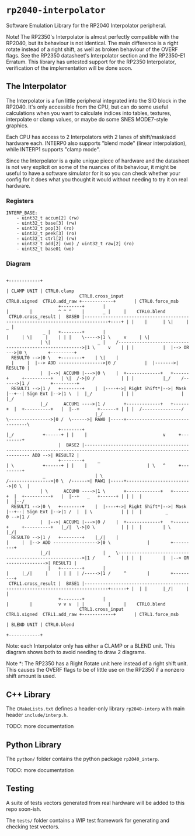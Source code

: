 # `rp2040-interpolator`

Software Emulation Library for the RP2040 Interpolator peripheral.

Note! The RP2350's Interpolator is almost perfectly compatible with the RP2040,
but its behaviour is not identical. The main difference is a right rotate
instead of a right shift, as well as broken behaviour of the OVERF flags. See
the RP2350 datasheet's Interpolator section and the RP2350-E1 Erratum. This
library has untested support for the RP2350 Interpolator, verification of the
implementation will be done soon.

## The Interpolator

The Interpolator is a fun little peripheral integrated into the SIO block in
the RP2040. It's only accessible from the CPU, but can do some useful
calculations when you want to calculate indices into tables, textures,
interpolate or clamp values, or maybe do some SNES MODE7-style graphics.

Each CPU has access to 2 Interpolators with 2 lanes of shift/mask/add hardware
each. INTERP0 also supports "blend mode" (linear interpolation), while INTERP1
supports "clamp mode".

Since the Interpolator is a quite unique piece of hardware and the datasheet is
not very explicit on some of the nuances of its behaviour, it might be useful
to have a software simulator for it so you can check whether your config for it
does what you thought it would without needing to try it on real hardware.

### Registers

```
INTERP_BASE:
    - uint32_t accum[2] (rw)
    - uint32_t base[3] (rw)
    - uint32_t pop[3] (ro)
    - uint32_t peek[3] (ro)
    - uint32_t ctrl[2] (rw)
    - uint32_t add[2] (wo) / uint32_t raw[2] (ro)
    - uint32_t base01 (wo)
```

### Diagram

```
                                                                                                                +------------+                                            
                                                                                                                | CLAMP UNIT | CTRL0.clamp                                
                            CTRL0.cross_input                                       CTRL0.signed  CTRL0.add_raw +------------+       | CTRL0.force_msb                    
                    +--------+       |                                                        |        |          ^ ^ ^    |       _ |     |    CTRL0.blend               
 CTRL0.cross_result |  BASE0 |-------------------------------------------------------------------------------+----+ | |    |      | \|     |      _ |                     
              _ |   +--------+       |                                                        |     | \|     |    | | |    \----->|1 \     v     | \|                     
             | \|                  _ |    /-------------------------------------------------------->|1 \     v    | | |           |  |--> OR --->|0 \        +---------+  
  RESULT0 -->|0 \   +--------+    | \|    |                                                 _ |     |  |--> ADD ----------------->|0 /           |  |------->| RESULT0 |  
             |  |-->| ACCUM0 |--->|0 \    |  +-------------+   +------+     +----------+   | \|  /->|0 /          | | |           |_/    /------>|1 /        +---------+  
  RESULT1 -->|1 /   +--------+    |  |----+->| Right Shift*|-->| Mask |--+--| Sign Ext |-->|1 \  |  |_/           | | |                  |       |_/                      
             |_/      ACCUM1 ---->|1 /       +-------------+   +------+  |  +----------+   |  |--+       +------+ | | |  /---------------/                                
                                  |_/                                    \---------------->|0 /  \------>| RAW0 |-----+--------------------------------\                  
                    +--------+                                                             |_/           +------+ | |    |                             v     +---------+  
                    |  BASE2 |----------------------------------------------------------------------------------------------------------------------- ADD -->| RESULT2 |  
                    +--------+     _                                                       | \           +------+ | |    |                       | \   ^     +---------+  
              _                   | \                                    /---------------->|0 \  /------>| RAW1 |-----+------------------------->|0 \  |                  
             | \      ACCUM0 ---->|1 \       +-------------+   +------+  |  +----------+   |  |--+   _   +------+ | | |  |                       |  |--/                  
  RESULT1 -->|0 \   +--------+    |  |----+->| Right Shift*|-->| Mask |--+--| Sign Ext |-->|1 /  |  | \           | | |  |         _        0 -->|1 /                     
             |  |-->| ACCUM1 |--->|0 /    |  +-------------+   +------+     +----------+   |_/|  \->|0 \          | | |  |        | \            |_/|                     
  RESULT0 -->|1 /   +--------+    |_/|    |                                                   |     |  |--> ADD ----------------->|0 \              |        +---------+  
             |_/|                    |    \-------------------------------------------------------->|1 /     ^    | | |  |        |  |--> OR --------------->| RESULT1 |  
                |   +--------+       |                                                        |     |_/|     |    | | |  | /----->|1 /     ^        |        +---------+  
 CTRL1.cross_result |  BASE1 |-------------------------------------------------------------------------------+------+ |  | |      |_/|     |        |                     
                    +--------+       |                                                        |        |          v v v  | |         |     |    CTRL0.blend               
                            CTRL1.cross_input                                       CTRL1.signed  CTRL1.add_raw +------------+       | CTRL1.force_msb                    
                                                                                                                | BLEND UNIT | CTRL0.blend                                
                                                                                                                +------------+                                            
```

Note: each Interpolator only has either a CLAMP or a BLEND unit. This diagram
shows both to avoid needing to draw 2 diagrams.

Note \*: The RP2350 has a Right Rotate unit here instead of a right shift unit.
This causes the OVERF flags to be of little use on the RP2350 if a nonzero
shift amount is used.

## C++ Library

The `CMakeLists.txt` defines a header-only library `rp2040-interp` with main
header `include/interp.h`.

TODO: more documentation

## Python Library

The `python/` folder contains the python package `rp2040_interp`.

TODO: more documentation

## Testing

A suite of tests vectors generated from real hardware will be added to this
repo soon-ish.

The `tests/` folder contains a WIP test framework for generating and checking
test vectors.
